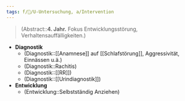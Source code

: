 ```yaml
---
tags: f/🦄/U-Untersuchung, a/Intervention
---
```

> (Abstract::**4. Jahr.** Fokus Entwicklungsstörung, Verhaltensauffälligkeiten.)
- **Diagnostik**
	- (Diagnostik::[[Anamnese]] auf [[Schlafstörung]], Aggressivität, Einnässen u.ä.)
	- (Diagnostik::Rachitis)
	- (Diagnostik::[[RR]])
	- (Diagnostik::[[Urindiagnostik]])
- **Entwicklung**
	- (Entwicklung::Selbstständig Anziehen)